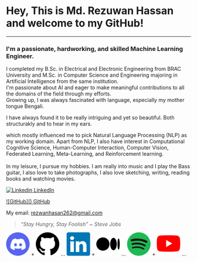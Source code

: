 # Hey, This is Md. Rezuwan Hassan and welcome to my GitHub!

---

<h3>I'm a passionate, hardworking, and skilled Machine Learning Engineer.</h3>


I completed my B.Sc. in Electrical and Electronic Engineering from BRAC University and M.Sc. in Computer Science and Engineering majoring in Artificial Intelligence from the same institution. <br>
I'm passionate about AI and eager to make meaningful contributions to all the domains of the field through my efforts. <br>
Growing up, I was always fascinated with language, especially my mother tongue Bengali. 

I have always found it to be really intriguing and yet so beautiful. Both structurakly and to hear in my ears. 

which mostly influenced me to pick Natural Language Processing (NLP) as my working domain. Apart from NLP, I also have interest in Computational Cognitive Science, Human-Computer Interaction, Computer Vision, Federated Learning, Meta-Learning, and Reinforcement learning.
<br>
<br>
In my leisure, I pursue my hobbies. I am really into music and I play the Bass guitar, I also love to take photographs, I also love sketching, writing, reading books and watching movies.


[![Linkedin](https://i.sstatic.net/gVE0j.png) LinkedIn](https://bd.linkedin.com/in/md-rezuwan-hasan-04246416b)
&nbsp;

[![GitHub](<i class="fa-brands fa-github"></i>) GitHub](https://github.com/RezuwanHassan262)





My email: rezwanhasan262@gmail.com


<!--
**RezuwanHassan262/RezuwanHassan262** is a ✨ _special_ ✨ repository because its `README.md` (this file) appears on your GitHub profile.

Here are some ideas to get you started:

- 🔭 I’m currently working on ...
- 🌱 I’m currently learning ...
- 👯 I’m looking to collaborate on ...
- 🤔 I’m looking for help with ...
- 💬 Ask me about ...
- 📫 How to reach me: ...
- 😄 Pronouns: ...
- ⚡ Fun fact: ...
-->

> _“Stay Hungry, Stay Foolish” ~ Steve Jobs_

![large-filled-discord](https://raw.githubusercontent.com/CLorant/readme-social-icons/main/large/filled/discord.svg) +
![large-filled-discord](https://raw.githubusercontent.com/CLorant/readme-social-icons/main/large/filled/github.svg) ...
![large-filled-discord](https://raw.githubusercontent.com/CLorant/readme-social-icons/main/large/filled/linkedin.svg) +
![large-filled-discord](https://raw.githubusercontent.com/CLorant/readme-social-icons/main/large/filled/medium.svg) ...
![large-filled-discord](https://raw.githubusercontent.com/CLorant/readme-social-icons/main/large/filled/spotify.svg) +
![large-filled-discord](https://raw.githubusercontent.com/CLorant/readme-social-icons/main/large/filled/youtube.svg) ...
